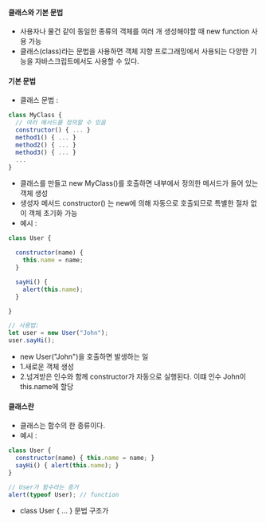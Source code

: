 #### 클래스와 기본 문법
  * 사용자나 물건 같이 동일한 종류의 객체를 여러 개 생성해야할 때 new function 사용 가능
  * 클래스(class)라는 문법을 사용하면 객체 지향 프로그래밍에서 사용되는 다양한 기능을 자바스크립트에서도 사용할 수 있다.

#### 기본 문법
  * 클래스 문법 :
```js
class MyClass {
  // 여러 메서드를 정의할 수 있음
  constructor() { ... }
  method1() { ... }
  method2() { ... }
  method3() { ... }
  ...
}
```
  * 클래스를 만들고 new MyClass()를 호출하면 내부에서 정의한 메서드가 들어 있는 객체 생성
  * 생성자 메서드 constructor() 는 new에 의해 자동으로 호출되므로 특별한 절차 없이 객체 초기화 가능
  * 예시 :
```js
class User {

  constructor(name) {
    this.name = name;
  }

  sayHi() {
    alert(this.name);
  }

}

// 사용법:
let user = new User("John");
user.sayHi();
```
  * new User("John")을 호출하면 발생하는 일
  * 1.새로운 객체 생성
  * 2.넘겨받은 인수와 함께 constructor가 자동으로 실행된다. 이떄 인수 John이 this.name에 할당

#### 클래스란
  * 클래스는 함수의 한 종류이다.
  * 예시 :
```js
class User {
  constructor(name) { this.name = name; }
  sayHi() { alert(this.name); }
}

// User가 함수라는 증거
alert(typeof User); // function
```
  * class User { ... } 문법 구조가 
